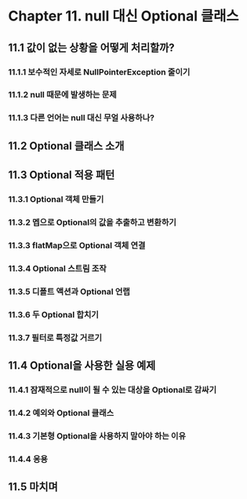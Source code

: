 # Chapter 11. null 대신 Optional 클래스

## 11.1 값이 없는 상황을 어떻게 처리할까?



### 11.1.1 보수적인 자세로 NullPointerException 줄이기


### 11.1.2 null 때문에 발생하는 문제


### 11.1.3 다른 언어는 null 대신 무얼 사용하나?


## 11.2 Optional 클래스 소개






## 11.3 Optional 적용 패턴
### 11.3.1 Optional 객체 만들기
### 11.3.2 멥으로 Optional의 값을 추출하고 변환하기
### 11.3.3 flatMap으로 Optional 객체 연결
### 11.3.4 Optional 스트림 조작
### 11.3.5 디폴트 액션과 Optional 언랩
### 11.3.6 두 Optional 합치기
### 11.3.7 필터로 특정값 거르기


## 11.4 Optional을 사용한 실용 예제
### 11.4.1 잠재적으로 null이 될 수 있는 대상을 Optional로 감싸기
### 11.4.2 예외와 Optional 클래스
### 11.4.3 기본형 Optional을 사용하지 말아야 하는 이유
### 11.4.4 응용

## 11.5 마치며




